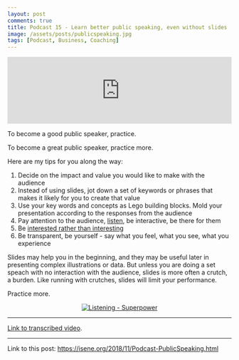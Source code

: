 ```yaml
---
layout: post
comments: true
title: Podcast 15 - Learn better public speaking, even without slides
image: /assets/posts/publicspeaking.jpg
tags: [Podcast, Business, Coaching]
---
```


<iframe src="https://anchor.fm/isene/embed/episodes/Episode-15-1609---Learn-better-public-speaking--even-without-slides-e2jrc9" width="100%" frameborder="0" scrolling="no"></iframe>

To become a good public speaker, practice.

To become a great public speaker, practice more.

Here are my tips for you along the way:
1. Decide on the impact and value you would like to make with the audience
2. Instead of using slides, jot down a set of keywords or phrases that makes it likely for you to create that value
3. Use your key words and concepts as Lego building blocks. Mold your presentation according to the responses from the audience
4. Pay attention to the audience, [listen](https://isene.org/onepagebooks/#1pb-6-listening---superpower), be interactive, be there for them
5. Be [interested rather than interesting](https://isene.org/2018/09/EasilyHurt.html)
6. Be transparent, be yourself - say what you feel, what you see, what you experience

Slides may help you in the beginning, and they may be useful later in presenting complex illustrations or data. But unless you are doing a set speach with no interaction with the audience, slides is more often a crutch, a burden. Like running with crutches, slides will limit your performance.

Practice more.

<center><a href="https://isene.org/onepagebooks/#1pb-6-listening---superpower"><img src="https://isene.org/assets/onepagebooks/6-listening/cover.jpg" alt="Listening - Superpower" /></a></center>

---
[Link to transcribed video](https://youtu.be/maOzYIHNMBA).

---
Link to this post: <https://isene.org/2018/11/Podcast-PublicSpeaking.html>
